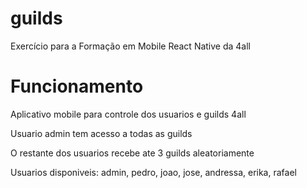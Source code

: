 # guilds
Exercício para a Formação em Mobile React Native da 4all

# Funcionamento
Aplicativo mobile para controle dos usuarios e guilds 4all

Usuario admin tem acesso a todas as guilds

O restante dos usuarios recebe ate 3 guilds aleatoriamente

Usuarios disponiveis: admin, pedro, joao, jose, andressa, erika, rafael
